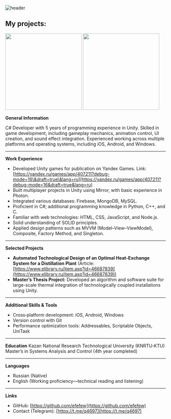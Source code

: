 ![header](https://capsule-render.vercel.app/api?type=waving&color=gradient&height=256&section=header&text=Hello%20world!&fontSize=75&animation=fadeIn&fontAlignY=30&desc=My%20GitHub%20profile!&descAlignY=51&descAlign=62)

## My projects:
[<img src="https://user-images.githubusercontent.com/29331867/224493599-65c92712-6905-47ef-bea8-d90d7094fe57.png" width="240">](https://github.com/efefew/Local-Chess)
[<img src="https://user-images.githubusercontent.com/29331867/234648282-c2e3922b-d817-4e42-958c-4c8b07ef420e.png" width="240">](https://github.com/efefew/Sapper)

**General Information**

C# Developer with 5 years of programming experience in Unity. Skilled in game development, including gameplay mechanics, animation control, UI creation, and sound effect integration. Experienced working across multiple platforms and operating systems, including iOS, Android, and Windows.

---

**Work Experience**

* Developed Unity games for publication on Yandex Games.
  Link: [https://yandex.ru/games/app/407211?debug-mode=16\&draft=true\&lang=ru](https://yandex.ru/games/app/407211?debug-mode=16&draft=true&lang=ru)
* Built multiplayer projects in Unity using Mirror, with basic experience in Photon.
* Integrated various databases: Firebase, MongoDB, MySQL.
* Proficient in C#; additional programming knowledge in Python, C++, and C.
* Familiar with web technologies: HTML, CSS, JavaScript, and Node.js.
* Solid understanding of SOLID principles.
* Applied design patterns such as MVVM (Model–View–ViewModel), Composite, Factory Method, and Singleton.

---

**Selected Projects**

* **Automated Technological Design of an Optimal Heat-Exchange System for a Distillation Plant**
  (Article: [https://www.elibrary.ru/item.asp?id=46687839](https://www.elibrary.ru/item.asp?id=46687839))
* **Master’s Thesis Project:** Developed an algorithm and software suite for large-scale thermal integration of technologically coupled installations using Unity.

---

**Additional Skills & Tools**

* Cross‑platform development: iOS, Android, Windows
* Version control with Git
* Performance optimization tools: Addressables, Scriptable Objects, UniTask

---

**Education**
Kazan National Research Technological University (KNRTU‑KTU)
Master’s in Systems Analysis and Control (4th year completed)

---

**Languages**

* Russian (Native)
* English (Working proficiency—technical reading and listening)

---

**Links**

* GitHub: [https://github.com/efefew](https://github.com/efefew)
* Contact (Telegram): [https://t.me/q4697](https://t.me/q4697)

